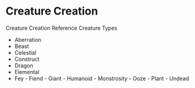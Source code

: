 # Creature Creation
Creature Creation Reference 
Creature Types
- Aberration
- Beast
- Celestial
- Construct
- Dragon
- Elemental
- Fey - Fiend - Giant - Humanoid - Monstrosity - Ooze - Plant - Undead